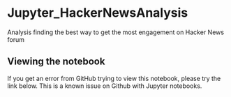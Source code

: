 # Jupyter_HackerNewsAnalysis
Analysis finding the best way to get the most engagement on Hacker News forum

## Viewing the notebook
If you get an error from GitHub trying to view this notebook, please try the link below. This is a known issue on Github with Jupyter notebooks.
